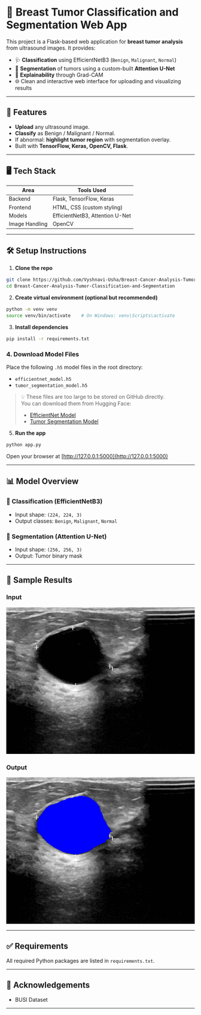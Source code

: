 # 🧠 Breast Tumor Classification and Segmentation Web App

This project is a Flask-based web application for **breast tumor analysis** from ultrasound images. It provides:

- 🩺 **Classification** using EfficientNetB3 (`Benign`, `Malignant`, `Normal`)
- 🧠 **Segmentation** of tumors using a custom-built **Attention U-Net**
- 🎯 **Explainability** through Grad-CAM 
- 🌐 Clean and interactive web interface for uploading and visualizing results

---

## 🚀 Features

- **Upload** any ultrasound image.
- **Classify** as Benign / Malignant / Normal.
- If abnormal: **highlight tumor region** with segmentation overlay.
- Built with **TensorFlow, Keras, OpenCV, Flask**.

---

## 🖥️ Tech Stack

| Area           | Tools Used                         |
|----------------|------------------------------------|
| Backend        | Flask, TensorFlow, Keras           |
| Frontend       | HTML, CSS (custom styling)         |
| Models         | EfficientNetB3, Attention U-Net    |
| Image Handling | OpenCV                             |

---

## 🛠️ Setup Instructions

1. **Clone the repo**
```bash
git clone https://github.com/Vyshnavi-Usha/Breast-Cancer-Analysis-Tumor-Classification-and-Segmentation.git
cd Breast-Cancer-Analysis-Tumor-Classification-and-Segmentation
```

2. **Create virtual environment (optional but recommended)**
```bash
python -m venv venv
source venv/bin/activate    # On Windows: venv\Scripts\activate
```

3. **Install dependencies**
```bash
pip install -r requirements.txt
```

### 4. Download Model Files

Place the following `.h5` model files in the root directory:
- `efficientnet_model.h5`
- `tumor_segmentation_model.h5`

> 💡 These files are too large to be stored on GitHub directly.  
> You can download them from Hugging Face:
> - [EfficientNet Model](https://huggingface.co/Vysh-navi/breast-cancer-tumor-classification-segmentation/resolve/main/efficientnet_model.h5)
> - [Tumor Segmentation Model](https://huggingface.co/Vysh-navi/breast-cancer-tumor-classification-segmentation/resolve/main/tumor_segmentation_model.h5
)


5. **Run the app**
```bash
python app.py
```
Open your browser at [http://127.0.0.1:5000](http://127.0.0.1:5000)

---

## 📊 Model Overview

### 🧬 Classification (EfficientNetB3)
- Input shape: `(224, 224, 3)`
- Output classes: `Benign`, `Malignant`, `Normal`

### 🧠 Segmentation (Attention U-Net)
- Input shape: `(256, 256, 3)`
- Output: Tumor binary mask

---

## 📸 Sample Results

### Input  
![Input image](static/input.png)

### Output 
![Segmented Output](static/output.png)

---

## ✅ Requirements

All required Python packages are listed in `requirements.txt`.

---

## 🙌 Acknowledgements

- BUSI Dataset


---
